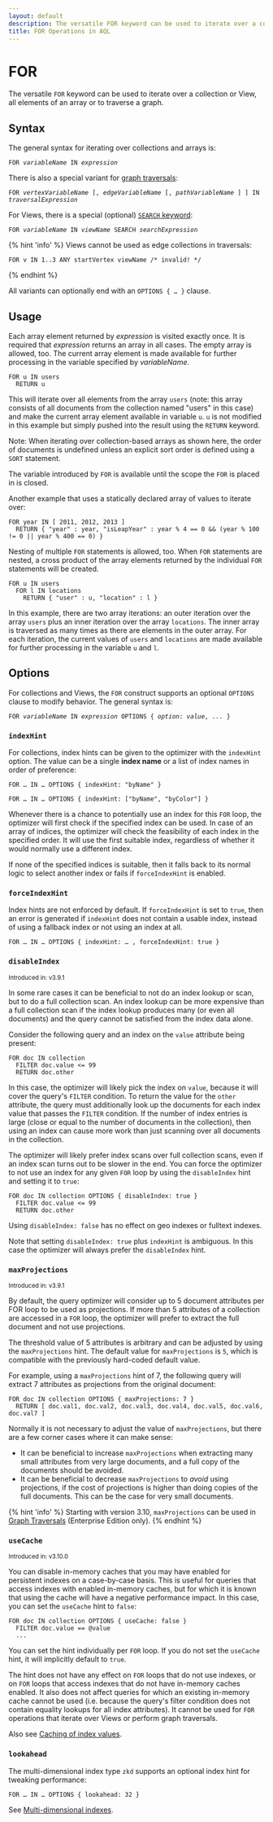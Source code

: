 ```yaml
---
layout: default
description: The versatile FOR keyword can be used to iterate over a collection or View, all elements of an array or to traverse a graph.
title: FOR Operations in AQL
---
```

FOR
===

The versatile `FOR` keyword can be used to iterate over a collection or View,
all elements of an array or to traverse a graph.

## Syntax

The general syntax for iterating over collections and arrays is:

<pre><code>FOR <em>variableName</em> IN <em>expression</em></code></pre>

There is also a special variant for [graph traversals](graphs-traversals.html):

<pre><code>FOR <em>vertexVariableName</em> [, <em>edgeVariableName</em> [, <em>pathVariableName</em> ] ] IN <em>traversalExpression</em></code></pre>

For Views, there is a special (optional) [`SEARCH` keyword](operations-search.html):

<pre><code>FOR <em>variableName</em> IN <em>viewName</em> SEARCH <em>searchExpression</em></code></pre>

{% hint 'info' %}
Views cannot be used as edge collections in traversals:

```aql
FOR v IN 1..3 ANY startVertex viewName /* invalid! */
```
{% endhint %}

All variants can optionally end with an `OPTIONS { … }` clause.

Usage
-----

Each array element returned by *expression* is visited exactly once. It is
required that *expression* returns an array in all cases. The empty array is
allowed, too. The current array element is made available for further processing 
in the variable specified by *variableName*.

```aql
FOR u IN users
  RETURN u
```

This will iterate over all elements from the array `users` (note: this array
consists of all documents from the collection named "users" in this case) and
make the current array element available in variable `u`. `u` is not modified in
this example but simply pushed into the result using the `RETURN` keyword.

Note: When iterating over collection-based arrays as shown here, the order of
documents is undefined unless an explicit sort order is defined using a `SORT`
statement.

The variable introduced by `FOR` is available until the scope the `FOR` is
placed in is closed.

Another example that uses a statically declared array of values to iterate over:

```aql
FOR year IN [ 2011, 2012, 2013 ]
  RETURN { "year" : year, "isLeapYear" : year % 4 == 0 && (year % 100 != 0 || year % 400 == 0) }
```

Nesting of multiple `FOR` statements is allowed, too. When `FOR` statements are
nested, a cross product of the array elements returned by the individual `FOR`
statements will be created.

```aql
FOR u IN users
  FOR l IN locations
    RETURN { "user" : u, "location" : l }
```

In this example, there are two array iterations: an outer iteration over the array
`users` plus an inner iteration over the array `locations`. The inner array is
traversed as many times as there are elements in the outer array.  For each
iteration, the current values of `users` and `locations` are made available for
further processing in the variable `u` and `l`.

## Options

For collections and Views, the `FOR` construct supports an optional `OPTIONS`
clause to modify behavior. The general syntax is:

<pre><code>FOR <em>variableName</em> IN <em>expression</em> OPTIONS { <em>option</em>: <em>value</em>, <em>...</em> }</code></pre>

### `indexHint`

For collections, index hints can be given to the optimizer with the `indexHint`
option. The value can be a single **index name** or a list of index names in
order of preference:

```aql
FOR … IN … OPTIONS { indexHint: "byName" }
```

```aql
FOR … IN … OPTIONS { indexHint: ["byName", "byColor"] }
```

Whenever there is a chance to potentially use an index for this `FOR` loop,
the optimizer will first check if the specified index can be used. In case of
an array of indices, the optimizer will check the feasibility of each index in
the specified order. It will use the first suitable index, regardless of
whether it would normally use a different index.

If none of the specified indices is suitable, then it falls back to its normal
logic to select another index or fails if `forceIndexHint` is enabled.

### `forceIndexHint`

Index hints are not enforced by default. If `forceIndexHint` is set to `true`,
then an error is generated if `indexHint` does not contain a usable index,
instead of using a fallback index or not using an index at all.

```aql
FOR … IN … OPTIONS { indexHint: … , forceIndexHint: true }
```

### `disableIndex`

<small>Introduced in: v3.9.1</small>

In some rare cases it can be beneficial to not do an index lookup or scan,
but to do a full collection scan.
An index lookup can be more expensive than a full collection scan if
the index lookup produces many (or even all documents) and the query cannot
be satisfied from the index data alone.

Consider the following query and an index on the `value` attribute being
present:

```aql
FOR doc IN collection 
  FILTER doc.value <= 99 
  RETURN doc.other
```

In this case, the optimizer will likely pick the index on `value`, because
it will cover the query's `FILTER` condition. To return the value for the
`other` attribute, the query must additionally look up the documents for
each index value that passes the `FILTER` condition. If the number of
index entries is large (close or equal to the number of documents in the
collection), then using an index can cause more work than just scanning
over all documents in the collection.

The optimizer will likely prefer index scans over full collection scans,
even if an index scan turns out to be slower in the end.
You can force the optimizer to not use an index for any given `FOR`
loop by using the `disableIndex` hint and setting it to `true`:

```aql
FOR doc IN collection OPTIONS { disableIndex: true }
  FILTER doc.value <= 99
  RETURN doc.other
```

Using `disableIndex: false` has no effect on geo indexes or fulltext indexes.

Note that setting `disableIndex: true` plus `indexHint` is ambiguous. In
this case the optimizer will always prefer the `disableIndex` hint.

### `maxProjections`

<small>Introduced in: v3.9.1</small>

By default, the query optimizer will consider up to 5 document attributes
per FOR loop to be used as projections. If more than 5 attributes of a
collection are accessed in a `FOR` loop, the optimizer will prefer to 
extract the full document and not use projections.

The threshold value of 5 attributes is arbitrary and can be adjusted
by using the `maxProjections` hint.
The default value for `maxProjections` is `5`, which is compatible with the
previously hard-coded default value.

For example, using a `maxProjections` hint of 7, the following query will
extract 7 attributes as projections from the original document:

```aql
FOR doc IN collection OPTIONS { maxProjections: 7 } 
  RETURN [ doc.val1, doc.val2, doc.val3, doc.val4, doc.val5, doc.val6, doc.val7 ]
```

Normally it is not necessary to adjust the value of `maxProjections`, but
there are a few corner cases where it can make sense:

- It can be beneficial to increase `maxProjections` when extracting many small
  attributes from very large documents, and a full copy of the documents should
  be avoided.
- It can be beneficial to decrease `maxProjections` to _avoid_ using
  projections, if the cost of projections is higher than doing copies of the
  full documents. This can be the case for very small documents.

{% hint 'info' %}
Starting with version 3.10, `maxProjections` can be used in 
[Graph Traversals](graphs-traversals.html#working-with-named-graphs) (Enterprise Edition only).
{% endhint %}

### `useCache`

<small>Introduced in: v3.10.0</small>

You can disable in-memory caches that you may have enabled for persistent indexes
on a case-by-case basis. This is useful for queries that access indexes with
enabled in-memory caches, but for which it is known that using the cache will
have a negative performance impact. In this case, you can set the `useCache`
hint to `false`:

```aql
FOR doc IN collection OPTIONS { useCache: false }
  FILTER doc.value == @value
  ...
```

You can set the hint individually per `FOR` loop.
If you do not set the `useCache` hint, it will implicitly default to `true`.

The hint does not have any effect on `FOR` loops that do not use indexes, or
on `FOR` loops that access indexes that do not have in-memory caches enabled.
It also does not affect queries for which an existing in-memory
cache cannot be used (i.e. because the query's filter condition does not contain
equality lookups for all index attributes). It cannot be used for `FOR`
operations that iterate over Views or perform graph traversals.

Also see [Caching of index values](../indexing-persistent.html#caching-of-index-values).

### `lookahead`

The multi-dimensional index type `zkd` supports an optional index hint for
tweaking performance:

```aql
FOR … IN … OPTIONS { lookahead: 32 }
```

See [Multi-dimensional indexes](../indexing-multi-dim.html#lookahead-index-hint).
